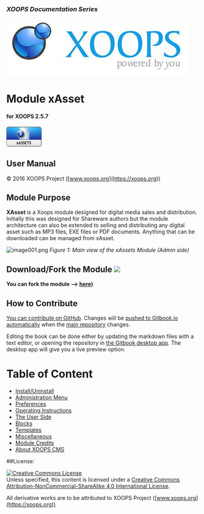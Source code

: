 ### _XOOPS Documentation Series_
![logoXoops.jpg](assets/logoXoops.jpg)

# Module xAsset
#### for XOOPS 2.5.7
      
![logoModule.png](assets/logoModule.png)
            
## User Manual

© 2016 XOOPS Project ([www.xoops.org](https://xoops.org))   

## Module Purpose 

**XAsset** is a Xoops module designed for digital media sales and distribution. Initially this was designed for Shareware authors but the module architecture can also be extended to selling and distributing any digital asset such as MP3 files, EXE files or PDF documents. Anything that can be downloaded can be managed from xAsset.

![image001.png](assets/image001.png)
*Figure 1: Main view of the xAssets Module (Admin side)*

## Download/Fork the Module ![](https://xoops.org/images/forkit.png)  

**You can fork the module --> [here](https://github.com/XoopsModules25x/xassets))** 

## How to Contribute

[You can contribute on GitHub](https://github.com/XoopsDocs/xassets-tutorial). Changes will be [pushed to Gitbook.io automatically](https://www.gitbook.com/book/xoops/xassets-tutorial/activity) when the [main repository](https://github.com/XoopsDocs/xassets-tutorial) changes.

Editing the book can be done either by updating the markdown files with a text editor, or opening the repository in [the Gitbook desktop app](https://github.com/GitbookIO/editor/blob/master/README.md). The desktop app will give you a live preview option.

# Table of Content

* [Install/Uninstall](book/1install.md)
* [Administration Menu](book/2administration.md)
* [Preferences](book/3preferences.md)
* [Operating Instructions](book/4operations.md)
* [The User Side](book/5userside.md)
* [Blocks](book/6blocks.md)
* [Templates](book/7templates.md)
* [Miscellaneous](book/8other.md) 
* [Module Credits](book/9credits.md)
* [About XOOPS CMS](book/10aboutxoops.md)

##License:

<a rel="license" href="http://creativecommons.org/licenses/by-nc-sa/4.0/"><img alt="Creative Commons License" style="border-width:0" src="https://i.creativecommons.org/l/by-nc-sa/4.0/88x31.png" /></a><br />Unless specified, this content is licensed under a <a rel="license" href="http://creativecommons.org/licenses/by-nc-sa/4.0/">Creative Commons Attribution-NonCommercial-ShareAlike 4.0 International License</a>.

All derivative works are to be attributed to XOOPS Project ([www.xoops.org](https://xoops.org))

